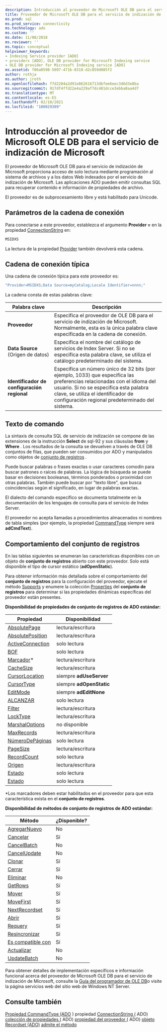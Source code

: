 ```yaml
---
description: Introducción al proveedor de Microsoft OLE DB para el servicio de indización de Microsoft
title: Proveedor de Microsoft OLE DB para el servicio de indización de Microsoft | Microsoft Docs
ms.prod: sql
ms.prod_service: connectivity
ms.technology: ado
ms.custom: ''
ms.date: 11/08/2018
ms.reviewer: ''
ms.topic: conceptual
helpviewer_keywords:
- Indexing Service provider [ADO]
- providers [ADO], OLE DB provider for Microsoft Indexing service
- OLE DB provider for Microsoft Indexing service [ADO]
ms.assetid: f86a0598-5097-471b-8318-d2c859d085f2
author: rothja
ms.author: jroth
ms.openlocfilehash: f7d2204a2d91e862616713dbfee6eec3d6d3e8ba
ms.sourcegitcommit: 917df4ffd22e4a229af7dc481dcce3ebba0aa4d7
ms.translationtype: MT
ms.contentlocale: es-ES
ms.lasthandoff: 02/10/2021
ms.locfileid: "100029309"
---
```

# <a name="microsoft-ole-db-provider-for-microsoft-indexing-service-overview"></a>Introducción al proveedor de Microsoft OLE DB para el servicio de indización de Microsoft
El proveedor de Microsoft OLE DB para el servicio de indización de Microsoft proporciona acceso de solo lectura mediante programación al sistema de archivos y a los datos Web indexados por el servicio de indización de Microsoft. Las aplicaciones ADO pueden emitir consultas SQL para recuperar contenido e información de propiedades de archivo.

 El proveedor es de subprocesamiento libre y está habilitado para Unicode.

## <a name="connection-string-parameters"></a>Parámetros de la cadena de conexión
 Para conectarse a este proveedor, establezca el argumento **Provider =** en la propiedad [ConnectionString](../../reference/ado-api/connectionstring-property-ado.md) en:

```vb
MSIDXS
```

 La lectura de la propiedad [Provider](../../reference/ado-api/provider-property-ado.md) también devolverá esta cadena.

## <a name="typical-connection-string"></a>Cadena de conexión típica
 Una cadena de conexión típica para este proveedor es:

```vb
"Provider=MSIDXS;Data Source=myCatalog;Locale Identifier=nnnn;"
```

 La cadena consta de estas palabras clave:

|Palabra clave|Descripción|
|-------------|-----------------|
|**Proveedor**|Especifica el proveedor de OLE DB para el servicio de indización de Microsoft. Normalmente, esta es la única palabra clave especificada en la cadena de conexión.|
|**Data Source** (Origen de datos)|Especifica el nombre del catálogo de servicios de Index Server. Si no se especifica esta palabra clave, se utiliza el catálogo predeterminado del sistema.|
|**Identificador de configuración regional**|Especifica un número único de 32 bits (por ejemplo, 1033) que especifica las preferencias relacionadas con el idioma del usuario. Si no se especifica esta palabra clave, se utiliza el identificador de configuración regional predeterminado del sistema.|

## <a name="command-text"></a>Texto de comando
 La sintaxis de consulta SQL de servicio de indización se compone de las extensiones de la instrucción **Select** de sql-92 y sus cláusulas **from** y **Where** . Los resultados de la consulta se devuelven a través de OLE DB conjuntos de filas, que pueden ser consumidos por ADO y manipulados como objetos de [conjunto de registros](../../reference/ado-api/recordset-object-ado.md) .

 Puede buscar palabras o frases exactas o usar caracteres comodín para buscar patrones o raíces de palabras. La lógica de búsqueda se puede basar en decisiones booleanas, términos ponderados o proximidad con otras palabras. También puede buscar por "texto libre", que busca coincidencias según el significado, en lugar de palabras exactas.

 El dialecto del comando específico se documenta totalmente en la documentación de los lenguajes de consulta para el servicio de Index Server.

 El proveedor no acepta llamadas a procedimientos almacenados ni nombres de tabla simples (por ejemplo, la propiedad [CommandType](../../reference/ado-api/commandtype-property-ado.md) siempre será **adCmdText**).

## <a name="recordset-behavior"></a>Comportamiento del conjunto de registros
 En las tablas siguientes se enumeran las características disponibles con un objeto de **conjunto de registros** abierto con este proveedor. Solo está disponible el tipo de cursor estático (**adOpenStatic**).

 Para obtener información más detallada sobre el comportamiento del **conjunto de registros** para la configuración del proveedor, ejecute el método [Supports](../../reference/ado-api/supports-method.md) y enumere la colección [Properties](../../reference/ado-api/properties-collection-ado.md) del **conjunto de registros** para determinar si las propiedades dinámicas específicas del proveedor están presentes.

 **Disponibilidad de propiedades de conjunto de registros de ADO estándar:**

|Propiedad|Disponibilidad|
|--------------|------------------|
|[AbsolutePage](../../reference/ado-api/absolutepage-property-ado.md)|lectura/escritura|
|[AbsolutePosition](../../reference/ado-api/absoluteposition-property-ado.md)|lectura/escritura|
|[ActiveConnection](../../reference/ado-api/activeconnection-property-ado.md)|solo lectura|
|[BOF](../../reference/ado-api/bof-eof-properties-ado.md)|solo lectura|
|[Marcador](../../reference/ado-api/bookmark-property-ado.md)*|lectura/escritura|
|[CacheSize](../../reference/ado-api/cachesize-property-ado.md)|lectura/escritura|
|[CursorLocation](../../reference/ado-api/cursorlocation-property-ado.md)|siempre **adUseServer**|
|[CursorType](../../reference/ado-api/cursortype-property-ado.md)|siempre **adOpenStatic**|
|[EditMode](../../reference/ado-api/editmode-property.md)|siempre **adEditNone**|
|[ALCANZAR](../../reference/ado-api/bof-eof-properties-ado.md)|solo lectura|
|[Filter](../../reference/ado-api/filter-property.md)|lectura/escritura|
|[LockType](../../reference/ado-api/locktype-property-ado.md)|lectura/escritura|
|[MarshalOptions](../../reference/ado-api/marshaloptions-property-ado.md)|no disponible|
|[MaxRecords](../../reference/ado-api/maxrecords-property-ado.md)|lectura/escritura|
|[NúmeroDePáginas](../../reference/ado-api/pagecount-property-ado.md)|solo lectura|
|[PageSize](../../reference/ado-api/pagesize-property-ado.md)|lectura/escritura|
|[RecordCount](../../reference/ado-api/recordcount-property-ado.md)|solo lectura|
|[Origen](../../reference/ado-api/source-property-ado-recordset.md)|lectura/escritura|
|[Estado](../../reference/ado-api/state-property-ado.md)|solo lectura|
|[Estado](../../reference/ado-api/status-property-ado-recordset.md)|solo lectura|

 \*Los marcadores deben estar habilitados en el proveedor para que esta característica exista en el **conjunto de registros**.

 **Disponibilidad de métodos de conjunto de registros de ADO estándar:**

|Método|¿Disponible?|
|------------|----------------|
|[AgregarNuevo](../../reference/ado-api/addnew-method-ado.md)|No|
|[Cancelar](../../reference/ado-api/cancel-method-ado.md)|Sí|
|[CancelBatch](../../reference/ado-api/cancelbatch-method-ado.md)|No|
|[CancelUpdate](../../reference/ado-api/cancelupdate-method-ado.md)|No|
|[Clonar](../../reference/ado-api/clone-method-ado.md)|Sí|
|[Cerrar](../../reference/ado-api/close-method-ado.md)|Sí|
|[Eliminar](../../reference/ado-api/delete-method-ado-recordset.md)|No|
|[GetRows](../../reference/ado-api/getrows-method-ado.md)|Sí|
|[Mover](../../reference/ado-api/move-method-ado.md)|Sí|
|[MoveFirst](../../reference/ado-api/movefirst-movelast-movenext-and-moveprevious-methods-ado.md)|Sí|
|[NextRecordset](../../reference/ado-api/nextrecordset-method-ado.md)|Sí|
|[Abrir](../../reference/ado-api/open-method-ado-recordset.md)|Sí|
|[Requery](../../reference/ado-api/requery-method.md)|Sí|
|[Resincronizar](../../reference/ado-api/resync-method.md)|Sí|
|[Es compatible con](../../reference/ado-api/supports-method.md)|Sí|
|[Actualizar](../../reference/ado-api/update-method.md)|No|
|[UpdateBatch](../../reference/ado-api/updatebatch-method.md)|No|

 Para obtener detalles de implementación específicos e información funcional acerca del proveedor de Microsoft OLE DB para el servicio de indización de Microsoft, consulte la [Guía del programador de OLE DB](/previous-versions/windows/desktop/ms713643(v=vs.85))o visite la página servicios web del sitio web de Windows NT Server.

## <a name="see-also"></a>Consulte también
 [Propiedad CommandType (ADO](../../reference/ado-api/commandtype-property-ado.md) ) propiedad [ConnectionString (](../../reference/ado-api/connectionstring-property-ado.md) ADO) [colección de propiedades (](../../reference/ado-api/properties-collection-ado.md) ADO) [propiedad del proveedor (](../../reference/ado-api/provider-property-ado.md) ADO) [objeto Recordset (ADO)](../../reference/ado-api/recordset-object-ado.md) [admite el método](../../reference/ado-api/supports-method.md)